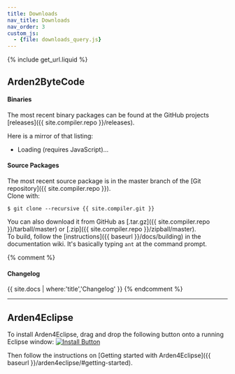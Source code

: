 ```yaml
---
title: Downloads
nav_title: Downloads
nav_order: 3
custom_js:
  - {file: downloads_query.js}
---
```

{% include get_url.liquid %}

## Arden2ByteCode

#### Binaries

The most recent binary packages can be found at the GitHub projects [releases]({{ site.compiler.repo }}/releases).

Here is a mirror of that listing:

<ul class="list-group" id="downloads">
  <li class="list-group-item disabled">Loading (requires JavaScript)&hellip;</li>
</ul>

<script type="text/javascript">
$(function() {
	queryDownloads('{{site.compiler.api}}/releases/latest', '#downloads');
});
</script>


#### Source Packages

The most recent source package is in the master branch of the [Git repository]({{ site.compiler.repo }}).  
Clone with:

    $ git clone --recursive {{ site.compiler.git }}

You can also download it from GitHub as [.tar.gz]({{ site.compiler.repo }}/tarball/master) or [.zip]({{ site.compiler.repo }}/zipball/master).  
To build, follow the [instructions]({{ baseurl }}/docs/building) in the documentation wiki. It's basically typing `ant` at the command prompt.

{% comment %}
#### Changelog

{{ site.docs | where:'title','Changelog' }}
{% endcomment %}

***

## Arden4Eclipse
To install Arden4Eclipse, drag and drop the following button onto a running Eclipse window: [![Install Button](https://marketplace.eclipse.org/sites/all/themes/solstice/public/images/components/drag-drop/installbutton.png)](https://marketplace.eclipse.org/marketplace-client-intro?mpc_install=209263 "Drag and drop into a running Eclipse workspace to install Arden Syntax Tools")

Then follow the instructions on [Getting started with Arden4Eclipse]({{ baseurl }}/arden4eclipse/#getting-started).
